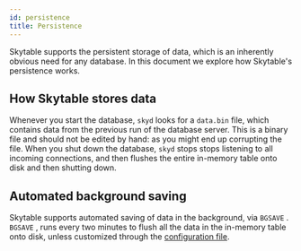 ```yaml
---
id: persistence
title: Persistence
---
```

Skytable supports the persistent storage of data, which is an inherently obvious need for any database. In this document we explore how Skytable's persistence works. 

## How Skytable stores data

Whenever you start the database, `skyd` looks for a `data.bin` file, which contains data from the previous run of the database server. This is a binary file and should not be edited by hand: as you might end up corrupting the file.
When you shut down the database, `skyd` stops stops listening to all incoming connections, and then flushes the entire in-memory table onto disk and then shutting down.

## Automated background saving

Skytable supports automated saving of data in the background, via `BGSAVE` . `BGSAVE` , runs every two minutes to flush all the data in the in-memory table onto disk, unless customized through the [configuration file](config-files/#an-example-configuration).